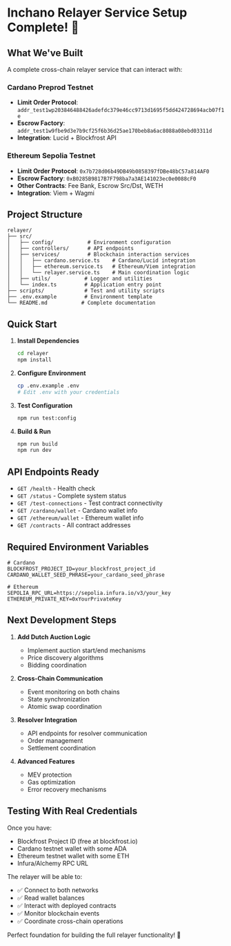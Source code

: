 # Inchano Relayer Service Setup Complete! 🚀

## What We've Built

A complete cross-chain relayer service that can interact with:

### Cardano Preprod Testnet

-   **Limit Order Protocol**: `addr_test1wp203846488426adefdc379e46cc9713d1695f5dd424728694acb07f1e`
-   **Escrow Factory**: `addr_test1w9fbe9d3e7b9cf25f6b36d25ae170beb8a6ac8088a08ebd03311d`
-   **Integration**: Lucid + Blockfrost API

### Ethereum Sepolia Testnet

-   **Limit Order Protocol**: `0x7b728d06b49DB49b0858397fDBe48bC57a814AF0`
-   **Escrow Factory**: `0xB0285B9817B7F798ba7a3AE141023ec0e0088cF0`
-   **Other Contracts**: Fee Bank, Escrow Src/Dst, WETH
-   **Integration**: Viem + Wagmi

## Project Structure

```
relayer/
├── src/
│   ├── config/           # Environment configuration
│   ├── controllers/      # API endpoints
│   ├── services/         # Blockchain interaction services
│   │   ├── cardano.service.ts    # Cardano/Lucid integration
│   │   ├── ethereum.service.ts   # Ethereum/Viem integration
│   │   └── relayer.service.ts    # Main coordination logic
│   ├── utils/           # Logger and utilities
│   └── index.ts         # Application entry point
├── scripts/             # Test and utility scripts
├── .env.example         # Environment template
└── README.md           # Complete documentation
```

## Quick Start

1. **Install Dependencies**

    ```bash
    cd relayer
    npm install
    ```

2. **Configure Environment**

    ```bash
    cp .env.example .env
    # Edit .env with your credentials
    ```

3. **Test Configuration**

    ```bash
    npm run test:config
    ```

4. **Build & Run**
    ```bash
    npm run build
    npm run dev
    ```

## API Endpoints Ready

-   `GET /health` - Health check
-   `GET /status` - Complete system status
-   `GET /test-connections` - Test contract connectivity
-   `GET /cardano/wallet` - Cardano wallet info
-   `GET /ethereum/wallet` - Ethereum wallet info
-   `GET /contracts` - All contract addresses

## Required Environment Variables

```env
# Cardano
BLOCKFROST_PROJECT_ID=your_blockfrost_project_id
CARDANO_WALLET_SEED_PHRASE=your_cardano_seed_phrase

# Ethereum
SEPOLIA_RPC_URL=https://sepolia.infura.io/v3/your_key
ETHEREUM_PRIVATE_KEY=0xYourPrivateKey
```

## Next Development Steps

1. **Add Dutch Auction Logic**

    - Implement auction start/end mechanisms
    - Price discovery algorithms
    - Bidding coordination

2. **Cross-Chain Communication**

    - Event monitoring on both chains
    - State synchronization
    - Atomic swap coordination

3. **Resolver Integration**

    - API endpoints for resolver communication
    - Order management
    - Settlement coordination

4. **Advanced Features**
    - MEV protection
    - Gas optimization
    - Error recovery mechanisms

## Testing With Real Credentials

Once you have:

-   Blockfrost Project ID (free at blockfrost.io)
-   Cardano testnet wallet with some ADA
-   Ethereum testnet wallet with some ETH
-   Infura/Alchemy RPC URL

The relayer will be able to:

-   ✅ Connect to both networks
-   ✅ Read wallet balances
-   ✅ Interact with deployed contracts
-   ✅ Monitor blockchain events
-   ✅ Coordinate cross-chain operations

Perfect foundation for building the full relayer functionality! 🎉
